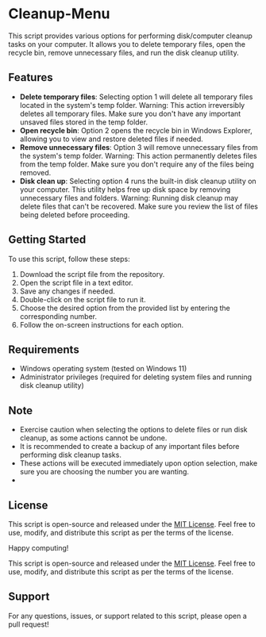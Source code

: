 # Cleanup-Menu

This script provides various options for performing disk/computer cleanup tasks on your computer. It allows you to delete temporary files, open the recycle bin, remove unnecessary files, and run the disk cleanup utility.

## Features

- **Delete temporary files**: Selecting option 1 will delete all temporary files located in the system's temp folder. Warning: This action irreversibly deletes all temporary files. Make sure you don't have any important unsaved files stored in the temp folder.
- **Open recycle bin**: Option 2 opens the recycle bin in Windows Explorer, allowing you to view and restore deleted files if needed.
- **Remove unnecessary files**: Option 3 will remove unnecessary files from the system's temp folder. Warning: This action permanently deletes files from the temp folder. Make sure you don't require any of the files being removed.
- **Disk clean up**: Selecting option 4 runs the built-in disk cleanup utility on your computer. This utility helps free up disk space by removing unnecessary files and folders. Warning: Running disk cleanup may delete files that can't be recovered. Make sure you review the list of files being deleted before proceeding.

## Getting Started

To use this script, follow these steps:

1. Download the script file from the repository.
2. Open the script file in a text editor.
3. Save any changes if needed.
4. Double-click on the script file to run it.
5. Choose the desired option from the provided list by entering the corresponding number.
6. Follow the on-screen instructions for each option.

## Requirements

- Windows operating system (tested on Windows 11)
- Administrator privileges (required for deleting system files and running disk cleanup utility)

## Note

- Exercise caution when selecting the options to delete files or run disk cleanup, as some actions cannot be undone.
- It is recommended to create a backup of any important files before performing disk cleanup tasks.
- These actions will be executed immediately upon option selection, make sure you are choosing the number you are wanting.
- 
## License

This script is open-source and released under the [MIT License](https://opensource.org/licenses/MIT). Feel free to use, modify, and distribute this script as per the terms of the license.


Happy computing!

This script is open-source and released under the [MIT License](https://opensource.org/licenses/MIT). Feel free to use, modify, and distribute this script as per the terms of the license.

## Support

For any questions, issues, or support related to this script, please open a pull request!
